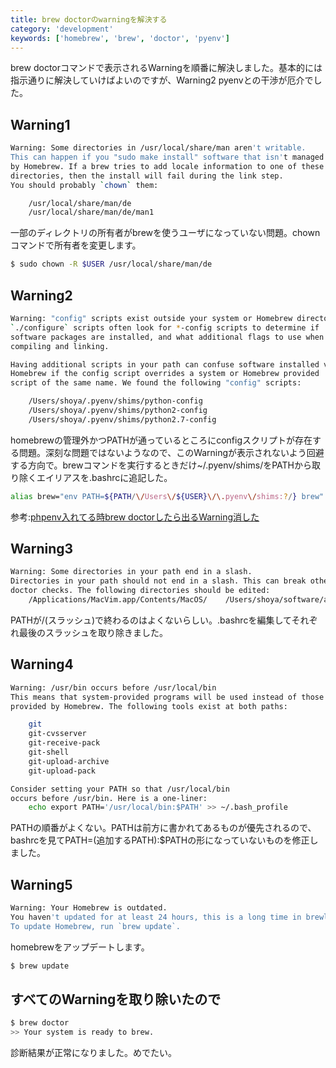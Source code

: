 ```yaml
---
title: brew doctorのwarningを解決する
category: 'development'
keywords: ['homebrew', 'brew', 'doctor', 'pyenv']
---
```


brew doctorコマンドで表示されるWarningを順番に解決しました。基本的には指示通りに解決していけばよいのですが、Warning2 pyenvとの干渉が厄介でした。

## Warning1

```bash
Warning: Some directories in /usr/local/share/man aren't writable.
This can happen if you "sudo make install" software that isn't managed
by Homebrew. If a brew tries to add locale information to one of these
directories, then the install will fail during the link step.
You should probably `chown` them:

    /usr/local/share/man/de
    /usr/local/share/man/de/man1
```

一部のディレクトリの所有者がbrewを使うユーザになっていない問題。chownコマンドで所有者を変更します。

```bash
$ sudo chown -R $USER /usr/local/share/man/de
```

## Warning2

```bash
Warning: "config" scripts exist outside your system or Homebrew directories.
`./configure` scripts often look for *-config scripts to determine if
software packages are installed, and what additional flags to use when
compiling and linking.

Having additional scripts in your path can confuse software installed via
Homebrew if the config script overrides a system or Homebrew provided
script of the same name. We found the following "config" scripts:

    /Users/shoya/.pyenv/shims/python-config
    /Users/shoya/.pyenv/shims/python2-config
    /Users/shoya/.pyenv/shims/python2.7-config
```

homebrewの管理外かつPATHが通っているところにconfigスクリプトが存在する問題。深刻な問題ではないようなので、このWarningが表示されないよう回避する方向で。brewコマンドを実行するときだけ~/.pyenv/shims/をPATHから取り除くエイリアスを.bashrcに追記した。

```bash
alias brew="env PATH=${PATH/\/Users\/${USER}\/\.pyenv\/shims:?/} brew"
```

参考:[phpenv入れてる時brew doctorしたら出るWarning消した](http://qiita.com/takc923/items/45386905f70fde9af0e7)

## Warning3

```bash
Warning: Some directories in your path end in a slash.
Directories in your path should not end in a slash. This can break other
doctor checks. The following directories should be edited:
    /Applications/MacVim.app/Contents/MacOS/    /Users/shoya/software/android-ndk/    /Users/shoya/software/android-sdk/platform-tools/
```

PATHが/(スラッシュ)で終わるのはよくないらしい。.bashrcを編集してそれぞれ最後のスラッシュを取り除きました。

## Warning4

```bash
Warning: /usr/bin occurs before /usr/local/bin
This means that system-provided programs will be used instead of those
provided by Homebrew. The following tools exist at both paths:

    git
    git-cvsserver
    git-receive-pack
    git-shell
    git-upload-archive
    git-upload-pack

Consider setting your PATH so that /usr/local/bin
occurs before /usr/bin. Here is a one-liner:
    echo export PATH='/usr/local/bin:$PATH' >> ~/.bash_profile
```

PATHの順番がよくない。PATHは前方に書かれてあるものが優先されるので、bashrcを見てPATH=(追加するPATH):$PATHの形になっていないものを修正しました。

## Warning5

```bash
Warning: Your Homebrew is outdated.
You haven't updated for at least 24 hours, this is a long time in brewland!
To update Homebrew, run `brew update`.
```

homebrewをアップデートします。

```bash
$ brew update
```

## すべてのWarningを取り除いたので

```bash
$ brew doctor
>> Your system is ready to brew.
```

診断結果が正常になりました。めでたい。
